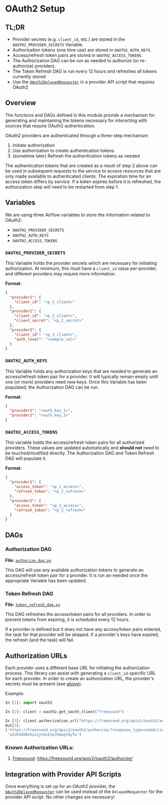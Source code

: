 # OAuth2 Setup

## TL;DR

- Provider secrets (e.g. `client_id`, etc.) are stored in the
  `OAUTH2_PROVIDER_SECRETS` Variable.
- Authorization tokens (one time use) are stored in `OAUTH2_AUTH_KEYS`.
- Access/refresh token pairs are stored in `OAUTH2_ACCESS_TOKENS`.
- The Authorization DAG can be run as needed to authorize (or re-authorize)
  providers.
- The Token Refresh DAG is run every 12 hours and refreshes all tokens currently
  stored.
- Use the [`OAuth2DelayedRequester`](../common/requester.py) in a provider API
  script that requires OAuth2

## Overview

The functions and DAGs defined in this module provide a mechanism for generating
and maintaining the tokens necessary for interacting with sources that require
OAuth2 authentication.

OAuth2 providers are authenticated through a three-step mechanism:

1. Initiate authorization
2. Use authorization to create authentication tokens
3. (sometime later) Refresh the authentication tokens as needed

The authentication tokens that are created as a result of step 2 above can be
used in subsequent requests to the service to access resources that are only
made available to authenticated clients. The expiration time for an access token
differs by service. If a token expires before it is refreshed, the authorization
step will need to be restarted from step 1.

## Variables

We are using three Airflow variables to store the information related to OAuth2:

- `OAUTH2_PROVIDER_SECRETS`
- `OAUTH2_AUTH_KEYS`
- `OAUTH2_ACCESS_TOKENS`

### `OAUTH2_PROVIDER_SECRETS`

This Variable holds the provider secrets which are necessary for initiating
authorization. At minimum, this must have a `client_id` value per-provider, and
different providers may require more information.

**Format**:

```json
{
  "provider1": {
    "client_id": "<p_1_client>"
  },
  "provider2": {
    "client_id": "<p_2_client>",
    "client_secret": "<p_2_secret>"
  },
  "provider3": {
    "client_id": "<p_3_client>",
    "auth_level": "<sample_val>"
  }
}
```

### `OAUTH2_AUTH_KEYS`

This Variable holds any authorization keys that are needed to generate an
access/refresh token pair for a provider. It will typically remain empty until
one (or more) providers need new keys. Once this Variable has been populated,
the Authorization DAG can be run.

**Format**:

```json
{
  "provider1": "<auth_key_1>",
  "provider2": "<auth_key_2>"
}
```

### `OAUTH2_ACCESS_TOKENS`

This variable holds the access/refresh token pairs for all authorized providers.
These values are updated automatically and **should not** need to be
touched/modified directly. The Authorization DAG and Token Refresh DAG will
populate it.

**Format**:

```json
{
  "provider1": {
    "access_token": "<p_1_access>",
    "refresh_token": "<p_1_refresh>"
  },
  "provider2": {
    "access_token": "<p_2_access>",
    "refresh_token": "<p_2_refresh>"
  }
}
```

## DAGs

### Authorization DAG

**File:** [`authorize_dag.py`](authorize_dag.py)

This DAG will use any available authorization tokens to generate an
access/refresh token pair for a provider. It is run as-needed once the
appropriate Variable has been updated.

### Token Refresh DAG

**File:** [`token_refresh_dag.py`](token_refresh_dag.py)

This DAG refreshes the access/token pairs for all providers. In order to prevent
tokens from expiring, it is scheduled every 12 hours.

If a provider is defined but it does not have any access/token pairs entered,
the task for that provider will be skipped. If a provider's keys have expired,
the refresh (and the task) will fail.

## Authorization URLs

Each provider uses a different base URL for initiating the authorization
process. This library can assist with generating a `client_id`-specific URL for
each provider. In order to create an authorization URL, the provider's secrets
must be present (see [above](#oauth2_provider_secrets)).

Example:

```python
In [1]: import oauth2

In [2]: client = oauth2.get_oauth_client("freesound")

In [3]: client.authorization_url("https://freesound.org/apiv2/oauth2/authorize/")
Out[3]:
('https://freesound.org/apiv2/oauth2/authorize/?response_type=code&client_id=[redacted]&state=aZz039X8nhzo1yt0iE2e7U4pqf8yTu',
 'aZz039X8nhzo1yt0iE2e7U4pqf8yTu')
```

### Known Authorization URLs:

1. [Freesound](https://freesound.org/docs/api/authentication.html#oauth2-authentication):
   https://freesound.org/apiv2/oauth2/authorize/

## Integration with Provider API Scripts

Once everything is set up for an OAuth2 provider, the
[`OAuth2DelayedRequester`](../common/requester.py) can be used instead of the
`DelayedRequester` for the provider API script. No other changes are necessary!
